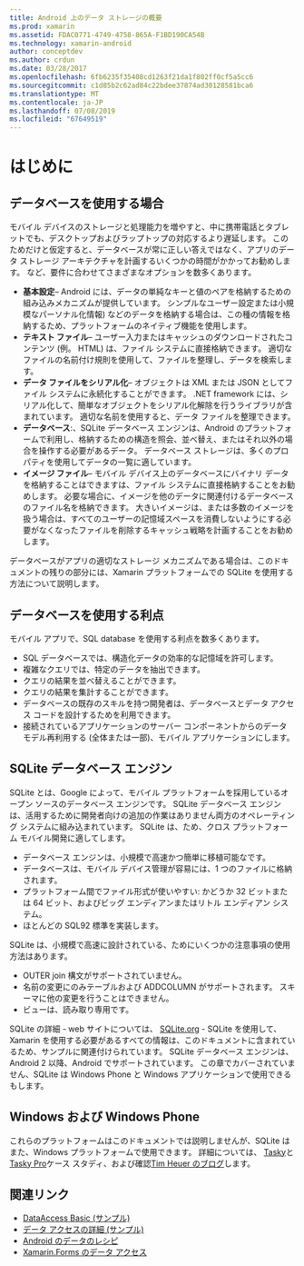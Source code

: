 ```yaml
---
title: Android 上のデータ ストレージの概要
ms.prod: xamarin
ms.assetid: FDAC0771-4749-4758-865A-F1BD190CA54B
ms.technology: xamarin-android
author: conceptdev
ms.author: crdun
ms.date: 03/28/2017
ms.openlocfilehash: 6fb6235f35408cd1263f21da1f802ff0cf5a5cc6
ms.sourcegitcommit: c1d85b2c62ad84c22bdee37874ad30128581bca6
ms.translationtype: MT
ms.contentlocale: ja-JP
ms.lasthandoff: 07/08/2019
ms.locfileid: "67649519"
---
```

# <a name="introduction"></a>はじめに

## <a name="when-to-use-a-database"></a>データベースを使用する場合

モバイル デバイスのストレージと処理能力を増やすと、中に携帯電話とタブレットでも、デスクトップおよびラップトップの対応するより遅延します。 このためだけと仮定すると、データベースが常に正しい答えではなく、アプリのデータ ストレージ アーキテクチャを計画するいくつかの時間がかかってお勧めします。 など、要件に合わせてさまざまなオプションを数多くあります。

-  **基本設定**– Android には、データの単純なキーと値のペアを格納するための組み込みメカニズムが提供しています。 シンプルなユーザー設定または小規模なパーソナル化情報) などのデータを格納する場合は、この種の情報を格納するため、プラットフォームのネイティブ機能を使用します。
-  **テキスト ファイル**– ユーザー入力またはキャッシュのダウンロードされたコンテンツ (例。 HTML) は、ファイル システムに直接格納できます。 適切なファイルの名前付け規則を使用して、ファイルを整理し、データを検索します。
-  **データ ファイルをシリアル化**– オブジェクトは XML または JSON としてファイル システムに永続化することができます。 .NET framework には、シリアル化して、簡単なオブジェクトをシリアル化解除を行うライブラリが含まれています。 適切な名前を使用すると、データ ファイルを整理できます。
-  **データベース**:、SQLite データベース エンジンは、Android のプラットフォームで利用し、格納するための構造を照会、並べ替え、またはそれ以外の場合を操作する必要があるデータ。 データベース ストレージは、多くのプロパティを使用してデータの一覧に適しています。
-  **イメージ ファイル**– モバイル デバイス上のデータベースにバイナリ データを格納することはできますは、ファイル システムに直接格納することをお勧めします。 必要な場合に、イメージを他のデータに関連付けるデータベースのファイル名を格納できます。 大きいイメージは、または多数のイメージを扱う場合は、すべてのユーザーの記憶域スペースを消費しないようにする必要がなくなったファイルを削除するキャッシュ戦略を計画することをお勧めします。

データベースがアプリの適切なストレージ メカニズムである場合は、このドキュメントの残りの部分には、Xamarin プラットフォームでの SQLite を使用する方法について説明します。

## <a name="advantages-of-using-a-database"></a>データベースを使用する利点

モバイル アプリで、SQL database を使用する利点を数多くあります。

-  SQL データベースでは、構造化データの効率的な記憶域を許可します。
-  複雑なクエリでは、特定のデータを抽出できます。
-  クエリの結果を並べ替えることができます。
-  クエリの結果を集計することができます。
-  データベースの既存のスキルを持つ開発者は、データベースとデータ アクセス コードを設計するためを利用できます。
-  接続されているアプリケーションのサーバー コンポーネントからのデータ モデル再利用する (全体または一部)、モバイル アプリケーションにします。


## <a name="sqlite-database-engine"></a>SQLite データベース エンジン

SQLite とは、Google によって、モバイル プラットフォームを採用しているオープン ソースのデータベース エンジンです。 SQLite データベース エンジンは、活用するために開発者向けの追加の作業はありません両方のオペレーティング システムに組み込まれています。 SQLite は、ため、クロス プラットフォーム モバイル開発に適してします。

-  データベース エンジンは、小規模で高速かつ簡単に移植可能なです。
-  データベースは、モバイル デバイス管理が容易には、1 つのファイルに格納されます。
-  プラットフォーム間でファイル形式が使いやすい: かどうか 32 ビットまたは 64 ビット、およびビッグ エンディアンまたはリトル エンディアン システム。
-  ほとんどの SQL92 標準を実装します。


SQLite は、小規模で高速に設計されている、ためにいくつかの注意事項の使用方法はあります。

-  OUTER join 構文がサポートされていません。
-  名前の変更にのみテーブルおよび ADDCOLUMN がサポートされます。 スキーマに他の変更を行うことはできません。
-  ビューは、読み取り専用です。


SQLite の詳細 - web サイトについては、 [SQLite.org](http://SQLite.org) - SQLite を使用して、Xamarin を使用する必要があるすべての情報は、このドキュメントに含まれているため、サンプルに関連付けられています。 SQLite データベース エンジンは、Android 2 以降、Android でサポートされています。
この章でカバーされていません、SQLite は Windows Phone と Windows アプリケーションで使用できるもします。

## <a name="windows-and-windows-phone"></a>Windows および Windows Phone

これらのプラットフォームはこのドキュメントでは説明しませんが、SQLite はまた、Windows プラットフォームで使用できます。
詳細については、 [Tasky](~/cross-platform/app-fundamentals/building-cross-platform-applications/case-study-tasky.md)と[Tasky Pro](~/cross-platform/app-fundamentals/building-cross-platform-applications/case-study-tasky.md)ケース スタディ、および確認[Tim Heuer のブログ](http://timheuer.com/blog/archive/2012/06/28/seeding-your-metro-style-app-with-sqlite-database.aspx)します。


## <a name="related-links"></a>関連リンク

- [DataAccess Basic (サンプル)](https://github.com/xamarin/mobile-samples/tree/master/DataAccess/Basic)
- [データ アクセスの詳細 (サンプル)](https://github.com/xamarin/mobile-samples/tree/master/DataAccess/Advanced)
- [Android のデータのレシピ](https://github.com/xamarin/recipes/tree/master/Recipes/android/data)
- [Xamarin.Forms のデータ アクセス](~/xamarin-forms/data-cloud/data/databases.md)

